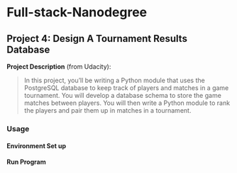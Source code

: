 # Full-stack-Nanodegree
## Project 4: Design A Tournament Results Database
**Project Description** (from Udacity):
>In this project, you’ll be writing a Python module that uses the PostgreSQL database to keep track of players and matches in a game tournament.
>You will develop a database schema to store the game matches between players. You will then write a Python module to rank the players and pair them up in matches in a tournament.

### Usage
#### Environment Set up
#### Run Program
